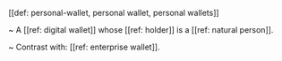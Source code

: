 [[def: personal-wallet, personal wallet, personal wallets]]

~ A [[ref: digital wallet]] whose [[ref: holder]] is a [[ref: natural person]].

~ Contrast with: [[ref: enterprise wallet]].

